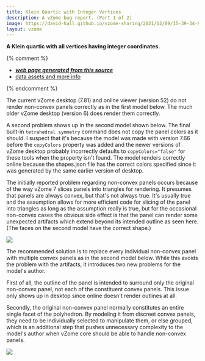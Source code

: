 ```yaml
---
title: Klein Quartic with Integer Vertices
description: A vZome bug report. (Part 1 of 2)
image: https://david-hall.github.io/vzome-sharing/2021/12/09/15-39-34-KleinMinInteger/KleinMinInteger.png
layout: vzome
---
```

__A Klein quartic with all vertices having integer coordinates.__

{% comment %}
 - [***web page generated from this source***][post]
 - [data assets and more info][github]

[post]: <https://david-hall.github.io/vzome-sharing/2021/12/09/KleinMinInteger-15-39-34.html>
[github]: <https://github.com/david-hall/vzome-sharing/tree/main/2021/12/09/15-39-34-KleinMinInteger/>
{% endcomment %}

The current vZome desktop (7.81) and online viewer (version 52) do not render non-convex panels correctly as in the first model below. The much older vZome desktop (version 6) does render them correctly.

A second problem shows up in the second model shown below. The final built-in `tetrahedral symmetry` command does not copy the panel colors as it should. I suspect that it's because the model was made with version 7.66 
before the `copyColors` property was added and the newer versions of vZome desktop probably incorrectly defaults to `copyColors="false"` for these tools when the property isn't found.
The model renders correctly online because the shapes.json file has the correct colors specified since it was generated by the same earlier version of desktop.

The initially reported problem regarding non-convex panels occurs because of the way vZome 7 slices panels into triangles for rendering. It presumes that panels are always convex, but that's not always true. 
It's usually true and the assumption allows for more efficient code for slicing of the panel into triangles as long as the assumption really is true, 
but for the occasional non-convex cases the obvious side effect is that the panel can render some unexpected artifacts which extend beyond its intended outline as seen here. (The faces on the second model have the correct shape.)

<vzome-viewer style="width: 100%; height: 65vh;"
       src="https://david-hall.github.io/vzome-sharing/2021/12/09/15-39-34-KleinMinInteger/KleinMinInteger.vZome" >
  <img src="https://david-hall.github.io/vzome-sharing/2021/12/09/15-39-34-KleinMinInteger/KleinMinInteger.png" />
</vzome-viewer>

The recommended solution is to replace every individual non-convex panel with multiple convex panels as in the second model below. While this avoids the problem with the artifacts, it introduces two new problems for the model's author. 

First of all, the outline of the panel is intended to surround only the original non-convex panel, not each of the constituent convex panels. This issue only shows up in desktop since online doesn't render outlines at all. 

Secondly, the original non-convex panel normally constitutes an entire single facet of the polyhedron. 
By modeling it from discreet convex panels, they need to be individually selected to manipulate them, or else grouped, which is an additional step that pushes unnecessary complexity to the model's author 
when vZome core should be able to handle non-convex panels.

<vzome-viewer style="width: 100%; height: 65vh;"
       src="https://david-hall.github.io/vzome-sharing/2021/12/09/15-40-32-KleinMinInteger-ConvexPanels/KleinMinInteger-ConvexPanels.vZome" >
  <img src="https://david-hall.github.io/vzome-sharing/2021/12/09/15-40-32-KleinMinInteger-ConvexPanels/KleinMinInteger-ConvexPanels.png" />
</vzome-viewer>

